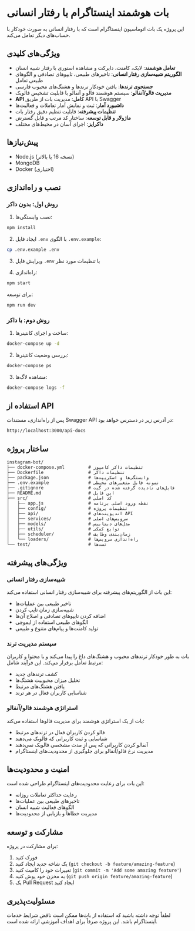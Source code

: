 # بات هوشمند اینستاگرام با رفتار انسانی

این پروژه یک بات اتوماسیون اینستاگرام است که با رفتار انسانی به صورت خودکار با حساب‌های دیگر تعامل می‌کند.

## ویژگی‌های کلیدی

- **تعامل هوشمند**: لایک، کامنت، دایرکت و مشاهده استوری با رفتار شبیه انسان
- **الگوریتم شبیه‌سازی رفتار انسانی**: تاخیرهای طبیعی، تایپوهای تصادفی و الگوهای طبیعی تعامل
- **جستجوی ترندها**: یافتن خودکار ترندها و هشتگ‌های محبوب فارسی
- **مدیریت فالو/آنفالو**: سیستم هوشمند فالو و آنفالو با قابلیت تشخیص فالوبک
- **API کامل**: مدیریت بات از طریق API با Swagger
- **داشبورد آمار**: ثبت و نمایش آمار تعاملات و فعالیت‌ها
- **تنظیمات پیشرفته**: قابلیت تنظیم دقیق رفتار بات
- **ماژولار و قابل توسعه**: ساختار کد مرتب و قابل گسترش
- **داکرایز**: اجرای آسان در محیط‌های مختلف

## پیش‌نیازها

- Node.js (نسخه 16 یا بالاتر)
- MongoDB
- Docker (اختیاری)

## نصب و راه‌اندازی

### روش اول: بدون داکر

1. نصب وابستگی‌ها:
```bash
npm install
```

2. ایجاد فایل `.env` با الگوی `.env.example`:
```bash
cp .env.example .env
```

3. ویرایش فایل `.env` با تنظیمات مورد نظر

4. راه‌اندازی:
```bash
npm start
```

برای توسعه:
```bash
npm run dev
```

### روش دوم: با داکر

1. ساخت و اجرای کانتینرها:
```bash
docker-compose up -d
```

2. بررسی وضعیت کانتینرها:
```bash
docker-compose ps
```

3. مشاهده لاگ‌ها:
```bash
docker-compose logs -f
```

## استفاده از API

پس از راه‌اندازی، مستندات Swagger API در آدرس زیر در دسترس خواهد بود:
```
http://localhost:3000/api-docs
```

## ساختار پروژه

```
instagram-bot/
├── docker-compose.yml         # تنظیمات داکر کامپوز
├── Dockerfile                 # تنظیمات داکر
├── package.json               # وابستگی‌ها و اسکریپت‌ها
├── .env.example               # نمونه فایل متغیرهای محیطی
├── .gitignore                 # فایل‌های نادیده گرفته شده در گیت
├── README.md                  # این فایل
├── src/                       # کد اصلی
│   ├── app.js                 # نقطه ورود اصلی برنامه
│   ├── config/                # تنظیمات پروژه
│   ├── api/                   # اندپوینت‌های API
│   ├── services/              # سرویس‌های اصلی
│   ├── models/                # مدل‌های دیتابیس
│   ├── utils/                 # توابع کمکی
│   ├── scheduler/             # زمان‌بندی وظایف
│   └── loaders/               # راه‌اندازی سرویس‌ها
└── test/                      # تست‌ها
```

## ویژگی‌های پیشرفته

### شبیه‌سازی رفتار انسانی

این بات از الگوریتم‌های پیشرفته برای شبیه‌سازی رفتار انسانی استفاده می‌کند:
- تاخیر طبیعی بین عملیات‌ها
- شبیه‌سازی زمان تایپ کردن
- اضافه کردن تایپوهای تصادفی و اصلاح آن‌ها
- الگوهای طبیعی استفاده از ایموجی
- تولید کامنت‌ها و پیام‌های متنوع و طبیعی

### سیستم مدیریت ترند

بات به طور خودکار ترندهای محبوب و هشتگ‌های داغ را پیدا می‌کند و با محتوا و کاربران مرتبط تعامل برقرار می‌کند. این فرآیند شامل:
- کشف ترندهای جدید
- تحلیل میزان محبوبیت هشتگ‌ها
- یافتن هشتگ‌های مرتبط
- شناسایی کاربران فعال در هر ترند

### استراتژی هوشمند فالو/آنفالو

بات از یک استراتژی هوشمند برای مدیریت فالوها استفاده می‌کند:
- فالو کردن کاربران فعال در ترندهای مرتبط
- شناسایی و ثبت کاربرانی که فالوبک می‌دهند
- آنفالو کردن کاربرانی که پس از مدت مشخصی فالوبک نمی‌دهند
- مدیریت نرخ فالو/آنفالو برای جلوگیری از محدودیت‌های اینستاگرام

## امنیت و محدودیت‌ها

این بات برای رعایت محدودیت‌های اینستاگرام طراحی شده است:
- رعایت حداکثر تعاملات روزانه
- تاخیرهای طبیعی بین عملیات‌ها
- الگوهای فعالیت شبیه انسان
- مدیریت خطاها و بازیابی از محدودیت‌ها

## مشارکت و توسعه

برای مشارکت در پروژه:
1. فورک کنید
2. یک شاخه جدید ایجاد کنید (`git checkout -b feature/amazing-feature`)
3. تغییرات خود را کامیت کنید (`git commit -m 'Add some amazing feature'`)
4. به مخزن خود پوش کنید (`git push origin feature/amazing-feature`)
5. یک Pull Request ایجاد کنید

## مسئولیت‌پذیری

لطفاً توجه داشته باشید که استفاده از بات‌ها ممکن است ناقض شرایط خدمات اینستاگرام باشد. این پروژه صرفاً برای اهداف آموزشی ارائه شده است.